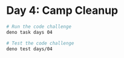 # Day 4: Camp Cleanup

```sh
# Run the code challenge
deno task days 04

# Test the code challenge
deno test days/04
```
